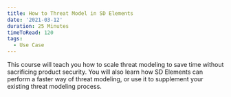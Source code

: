 ```yaml
---
title: How to Threat Model in SD Elements
date: '2021-03-12'
duration: 25 Minutes
timeToRead: 120
tags:
  - Use Case
---
```

This course will teach you how to scale threat modeling to save time without sacrificing product security. You will also learn how SD Elements can perform a faster way of threat modeling, or use it to supplement your existing threat modeling process.
